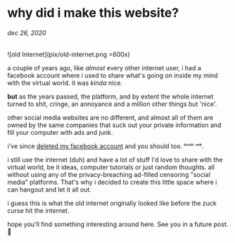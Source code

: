 # why did i make this website?

###### dec 26, 2020

![old Internet](pix/old-internet.png =600x)

a couple of years ago, like *almost* every other internet user, i had a facebook account where i used to share what's going on inside my mind with the virtual world. it was *kinda* nice.

**but** as the years passed, the platform, and by extent the whole internet turned to shit, cringe, an annoyance and a million other things but 'nice'.

other social media websites are no different, and almost all of them are owned by the same companies that suck out your private information and fill your computer with ads and junk.

i've since [deleted my facebook account](https://m.facebook.com/account/delete) and you should too. ᵗʳᵘˢᵗ ᵐᵉ.

i still use the internet (duh) and have a lot of stuff I'd love to share with the virtual world, be it ideas, computer tutorials or just random thoughts. all without using any of the privacy-breaching ad-filled censoring "social media" platforms. That's why i decided to create this little space where i can hangout and let it all out.

i guess this is what the old internet originally looked like before the zuck curse hit the internet.

hope you'll find something interesting around here. See you in a future post. 👊
